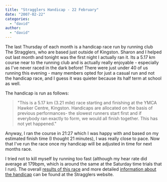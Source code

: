 ```yaml
---
title: "Stragglers Handicap - 22 February"
date: "2007-02-22"
categories: 
  - "david"
author:
  - "david"
---
```


The last Thursday of each month is a handicap race run by running club The Stragglers, who are based just outside of Kingston. Sharon and I helped out last month and tonight was the first night I actually ran it. Its a 5.17 km course near to the running club and is actually really enjoyable - especially as I've never raced in the dark before! There were just under 40 of us running this evening - many members opted for just a casual run and not the handicap race, and I guess it was quieter because its half term at school as well.

The handicap is run as follows:

> "This is a 5.17 km (3.21 mile) race starting and finishing at the YMCA Hawker Centre, Kingston. Handicaps are allocated on the basis of previous performances- the slowest runners start first and if everybody ran exactly to form, we would all finish together. This has not yet happened."

Anyway, I ran the course in 21:27 which I was happy with and based on my estimated finish time (I thought 21 minutes), I was really close to pace. Now that I've run the race once my handicap will be adjusted in time for next months race.

I tried not to kill myself by running too fast (although my hear rate did average at 179bpm, which is around the same at the Saturday time trials that I run). The overall [results of this race](http://www.stragglers.org/cgi-bin/handicap.pl) and more detailed [information about the handicap](http://www.stragglers.org/handicap.htm) can be found at the Stragglers website.

